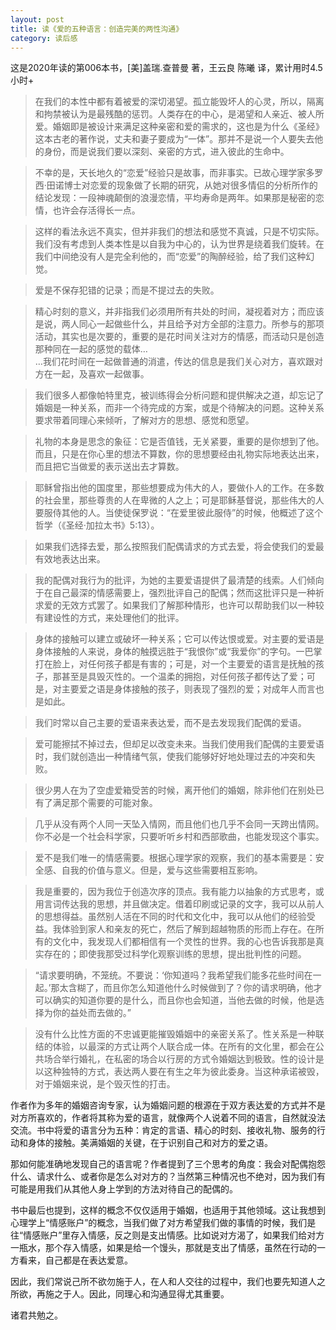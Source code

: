 ```yaml
---
layout: post
title: 读《爱的五种语言：创造完美的两性沟通》
category: 读后感
---
```

这是2020年读的第006本书，[美]盖瑞.查普曼 著，王云良 陈曦 译，累计用时4.5小时+

>在我们的本性中都有着被爱的深切渴望。孤立能毁坏人的心灵，所以，隔离和拘禁被认为是最残酷的惩罚。人类存在的中心，是渴望和人亲近、被人所爱。婚姻即是被设计来满足这种亲密和爱的需求的，这也是为什么《圣经》这本古老的著作说，丈夫和妻子要成为“一体”。那并不是说一个人要失去他的身份，而是说我们要以深刻、亲密的方式，进入彼此的生命中。

>不幸的是，天长地久的“恋爱”经验只是故事，而非事实。已故心理学家多罗西·田诺博士对恋爱的现象做了长期的研究，从她对很多情侣的分析所作的结论发现：一段神魂颠倒的浪漫恋情，平均寿命是两年。如果那是秘密的恋情，也许会存活得长一点。

>这样的看法永远不真实，但并非我们的想法和感觉不真诚，只是不切实际。我们没有考虑到人类本性是以自我为中心的，认为世界是绕着我们旋转。在我们中间绝没有人是完全利他的，而“恋爱”的陶醉经验，给了我们这种幻觉。

>爱是不保存犯错的记录；而是不提过去的失败。

>精心时刻的意义，并非指我们必须用所有共处的时间，凝视着对方；而应该是说，两人同心一起做些什么，并且给予对方全部的注意力。所参与的那项活动，其实也是次要的，重要的是花时间关注对方的情感，而活动只是创造那种同在一起的感觉的载体…<br/>
…我们花时间在一起做普通的消遣，传达的信息是我们关心对方，喜欢跟对方在一起，及喜欢一起做事。

>我们很多人都像帕特里克，被训练得会分析问题和提供解决之道，却忘记了婚姻是一种关系，而非一个待完成的方案，或是个待解决的问题。这种关系要求带着同理心来倾听，了解对方的思想、感觉和愿望。

>礼物的本身是思念的象征：它是否值钱，无关紧要，重要的是你想到了他。而且，只是在你心里的想法不算数，你的思想要经由礼物实际地表达出来，而且把它当做爱的表示送出去才算数。

>耶稣曾指出他的国度里，那些想要成为伟大的人，要做仆人的工作。在多数的社会里，那些尊贵的人在卑微的人之上；可是耶稣基督说，那些伟大的人要服侍其他的人。当使徒保罗说：“在爱里彼此服侍”的时候，他概述了这个哲学（《圣经·加拉太书》5:13）。

>如果我们选择去爱，那么按照我们配偶请求的方式去爱，将会使我们的爱最有效地表达出来。

>我的配偶对我行为的批评，为她的主要爱语提供了最清楚的线索。人们倾向于在自己最深的情感需要上，强烈批评自己的配偶；然而这批评只是一种祈求爱的无效方式罢了。如果我们了解那种情形，也许可以帮助我们以一种较有建设性的方式，来处理他们的批评。

>身体的接触可以建立或破坏一种关系；它可以传达恨或爱。对主要的爱语是身体接触的人来说，身体的触摸远胜于“我恨你”或“我爱你”的字句。一巴掌打在脸上，对任何孩子都是有害的；可是，对一个主要爱的语言是抚触的孩子，那甚至是具毁灭性的。一个温柔的拥抱，对任何孩子都传达了爱；可是，对主要爱之语是身体接触的孩子，则表现了强烈的爱；对成年人而言也是如此。

>我们时常以自己主要的爱语来表达爱，而不是去发现我们配偶的爱语。

>爱可能擦拭不掉过去，但却足以改变未来。当我们使用我们配偶的主要爱语时，我们就创造出一种情绪气氛，使我们能够好好地处理过去的冲突和失败。

>很少男人在为了空虚爱箱受苦的时候，离开他们的婚姻，除非他们在别处已有了满足那个需要的可能对象。

>几乎从没有两个人同一天坠入情网，而且他们也几乎不会同一天跨出情网。你不必是一个社会科学家，只要听听乡村和西部歌曲，也能发现这个事实。

>爱不是我们唯一的情感需要。根据心理学家的观察，我们的基本需要是：安全感、自我的价值与意义。但是，爱与这些需要相互影响。

>我是重要的，因为我位于创造次序的顶点。我有能力以抽象的方式思考，或用言词传达我的思想，并且做决定。借着印刷或记录的文字，我可以从前人的思想得益。虽然别人活在不同的时代和文化中，我可以从他们的经验受益。我体验到家人和亲友的死亡，然后了解到超越物质的形而上存在。在所有的文化中，我发现人们都相信有一个灵性的世界。我的心也告诉我那是真实存在的；即使我那受过科学化观察训练的思想，提出批判性的问题。

>“请求要明确，不笼统。不要说：‘你知道吗？我希望我们能多花些时间在一起。’那太含糊了，而且你怎么知道他什么时候做到了？你的请求明确，他才可以确实的知道你要的是什么，而且你也会知道，当他去做的时候，他是选择为你的益处而去做的。”

>没有什么比性方面的不忠诚更能摧毁婚姻中的亲密关系了。性关系是一种联结的体验，以最深的方式让两个人联合成一体。在所有的文化里，都会在公共场合举行婚礼，在私密的场合以行房的方式令婚姻达到极致。性的设计是以这种独特的方式，表达两人要在有生之年为彼此委身。当这种承诺被毁，对于婚姻来说，是个毁灭性的打击。

作者作为多年的婚姻咨询专家，认为婚姻问题的根源在于双方表达爱的方式并不是对方所喜欢的，作者将其称为爱的语言，就像两个人说着不同的语言，自然就没法交流。书中将爱的语言分为五种：肯定的言语、精心的时刻、接收礼物、服务的行动和身体的接触。美满婚姻的关键，在于识别自己和对方的爱之语。

那如何能准确地发现自己的语言呢？作者提到了三个思考的角度：我会对配偶抱怨什么、请求什么、或者你是怎么对对方的？当然第三种情况也不绝对，因为我们有可能是用我们从其他人身上学到的方法对待自己的配偶的。

书中最后也提到，这样的概念不仅仅适用于婚姻，也适用于其他领域。这让我想到心理学上“情感账户”的概念，当我们做了对方希望我们做的事情的时候，我们是往“情感账户”里存入情感，反之则是支出情感。比如说对方渴了，如果我们给对方一瓶水，那个存入情感，如果是给一个馒头，那就是支出了情感，虽然在行动的一方看来，自己都是在表达爱意。

因此，我们常说己所不欲勿施于人，在人和人交往的过程中，我们也要先知道人之所欲，再施之于人。因此，同理心和沟通显得尤其重要。

诸君共勉之。